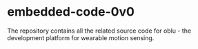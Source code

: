 # embedded-code-0v0
The repository contains all the related source code for oblu - the development platform for wearable motion sensing.
